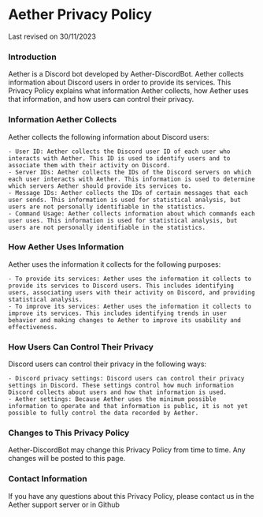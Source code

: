 Aether Privacy Policy
=====================


Last revised on 30/11/2023

### Introduction

Aether is a Discord bot developed by Aether-DiscordBot. Aether collects information about Discord users in order to provide its services. This Privacy Policy explains what information Aether collects, how Aether uses that information, and how users can control their privacy.

### Information Aether Collects

Aether collects the following information about Discord users:

    - User ID: Aether collects the Discord user ID of each user who interacts with Aether. This ID is used to identify users and to associate them with their activity on Discord.
    - Server IDs: Aether collects the IDs of the Discord servers on which each user interacts with Aether. This information is used to determine which servers Aether should provide its services to.
    - Message IDs: Aether collects the IDs of certain messages that each user sends. This information is used for statistical analysis, but users are not personally identifiable in the statistics.
    - Command Usage: Aether collects information about which commands each user uses. This information is used for statistical analysis, but users are not personally identifiable in the statistics.

### How Aether Uses Information

Aether uses the information it collects for the following purposes:

    - To provide its services: Aether uses the information it collects to provide its services to Discord users. This includes identifying users, associating users with their activity on Discord, and providing statistical analysis.
    - To improve its services: Aether uses the information it collects to improve its services. This includes identifying trends in user behavior and making changes to Aether to improve its usability and effectiveness.

### How Users Can Control Their Privacy

Discord users can control their privacy in the following ways:

    - Discord privacy settings: Discord users can control their privacy settings in Discord. These settings control how much information Discord collects about users and how that information is used.
    - Aether settings: Because Aether uses the minimum possible information to operate and that information is public, it is not yet possible to fully control the data recorded by Aether.

### Changes to This Privacy Policy

Aether-DiscordBot may change this Privacy Policy from time to time. Any changes will be posted to this page.

### Contact Information

If you have any questions about this Privacy Policy, please contact us in the Aether support server or in Github
